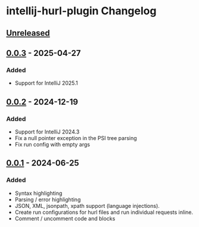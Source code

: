 <!-- Keep a Changelog guide -> https://keepachangelog.com -->

# intellij-hurl-plugin Changelog

## [Unreleased]

## [0.0.3] - 2025-04-27

### Added

- Support for IntelliJ 2025.1

## [0.0.2] - 2024-12-19

### Added

- Support for IntelliJ 2024.3
- Fix a null pointer exception in the PSI tree parsing
- Fix run config with empty args

## [0.0.1] - 2024-06-25

### Added

- Syntax highlighting
- Parsing / error highlighting
- JSON, XML, jsonpath, xpath support (language injections).
- Create run configurations for hurl files and run individual requests inline.
- Comment / uncomment code and blocks

[Unreleased]: https://github.com/jazzytomato/intellij-hurl-plugin/compare/v0.0.3...HEAD
[0.0.3]: https://github.com/jazzytomato/intellij-hurl-plugin/compare/v0.0.2...v0.0.3
[0.0.2]: https://github.com/jazzytomato/intellij-hurl-plugin/compare/v0.0.1...v0.0.2
[0.0.1]: https://github.com/jazzytomato/intellij-hurl-plugin/commits/v0.0.1
